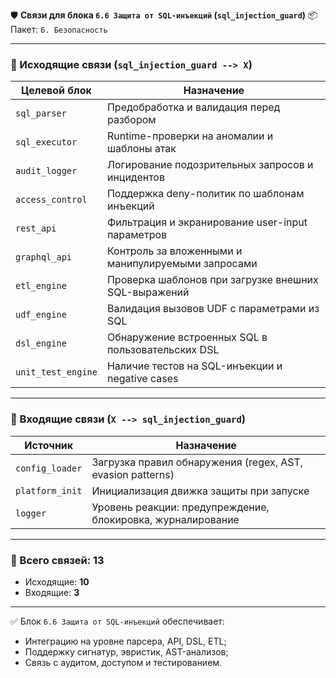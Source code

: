 🛡 **Связи для блока `6.6 Защита от SQL-инъекций` (`sql_injection_guard`)**
📦 Пакет: `6. Безопасность`

---

### 🔻 Исходящие связи (`sql_injection_guard --> X`)

| Целевой блок       | Назначение                                           |
| ------------------ | ---------------------------------------------------- |
| `sql_parser`       | Предобработка и валидация перед разбором             |
| `sql_executor`     | Runtime-проверки на аномалии и шаблоны атак          |
| `audit_logger`     | Логирование подозрительных запросов и инцидентов     |
| `access_control`   | Поддержка deny-политик по шаблонам инъекций          |
| `rest_api`         | Фильтрация и экранирование user-input параметров     |
| `graphql_api`      | Контроль за вложенными и манипулируемыми запросами   |
| `etl_engine`       | Проверка шаблонов при загрузке внешних SQL-выражений |
| `udf_engine`       | Валидация вызовов UDF с параметрами из SQL           |
| `dsl_engine`       | Обнаружение встроенных SQL в пользовательских DSL    |
| `unit_test_engine` | Наличие тестов на SQL-инъекции и negative cases      |

---

### 🔺 Входящие связи (`X --> sql_injection_guard`)

| Источник        | Назначение                                                  |
| --------------- | ----------------------------------------------------------- |
| `config_loader` | Загрузка правил обнаружения (regex, AST, evasion patterns)  |
| `platform_init` | Инициализация движка защиты при запуске                     |
| `logger`        | Уровень реакции: предупреждение, блокировка, журналирование |

---

### 🧩 Всего связей: **13**

* Исходящие: **10**
* Входящие: **3**

---

✅ Блок `6.6 Защита от SQL-инъекций` обеспечивает:

* Интеграцию на уровне парсера, API, DSL, ETL;
* Поддержку сигнатур, эвристик, AST-анализов;
* Связь с аудитом, доступом и тестированием.

